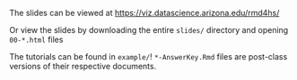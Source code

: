 The slides can be viewed at https://viz.datascience.arizona.edu/rmd4hs/

Or view the slides by downloading the entire `slides/` directory and opening `00-*.html` files

The tutorials can be found in `example/`! `*-AnswerKey.Rmd` files are post-class versions of their respective documents. 

